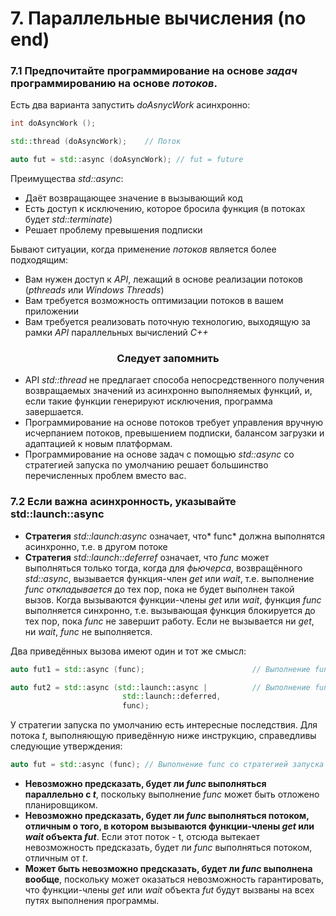 7\.  Параллельные вычисления (no end)
========================

### 7.1 Предпочитайте программирование на основе *задач* программированию на основе *потоков*.

Есть два варианта запустить *doAsnycWork* асинхронно:
```cpp
int doAsyncWork ();

std::thread (doAsyncWork);    // Поток

auto fut = std::async (doAsyncWork); // fut = future
```
Преимущества *std::async*:
* Даёт возвращающее значение в вызывающий код
* Есть доступ к исключению, которое бросила функция (в потоках будет *std::terminate*)
* Решает проблему превышения подписки

Бывают ситуации, когда применение *потоков* является более подходящим:
* Вам нужен доступ к *API*, лежащий в основе реализации потоков (*pthreads* или *Windows Threads*)
* Вам требуется возможность оптимизации потоков в вашем приложении
* Вам требуется реализовать поточную технологию, выходящую за рамки *API* параллельных вычислений *C++*

### <center>Следует запомнить</center>
* API *std::thread* не предлагает способа непосредственного получения возвращаемых значений из асинхронно выполняемых функций, и, если такие функции генерируют исключения, программа завершается.
* Программирование на основе потоков требует управления вручную исчерпанием потоков, превышением подписки, балансом загрузки и адаптацией к новым платформам.
* Программирование на основе задач с помощью *std::async* со стратегией запуска по умолчанию решает большинство перечисленных проблем вместо вас.

### 7.2 Если важна асинхронность, указывайте std::launch::async
* **Стратегия** *std::launch:async* означает, что* func* должна выполнятся асинхронно, т.е. в другом потоке
* **Стратегия** *std::launch::deferref* означает, что *func* может выполняться только тогда, когда для *фьючерса*, возвращённого *std::async*, вызывается функция-член *get* или *wait*, т.е. выполнение *func* *откладывается* до тех пор, пока не будет выполнен такой вызов. Когда вызываются функции-члены *get* или *wait*, функция *func* выполняется синхронно, т.е. вызывающая функция блокируется до тех пор, пока *func* не завершит работу. Если не вызывается ни *get*, ни *wait*, *func* не выполняется. 

Два приведённых вызова имеют один и тот же смысл:
```cpp
auto fut1 = std::async (func);                        // Выполнение func со стратегиейпо умолчанию

auto fut2 = std::async (std::launch::async |          // Выполнение func асинхронное и отложенное
                         std::launch::deferred,
                         func);
```

У стратегии запуска по умолчанию есть интересные последствия. Для потока *t*, выполняющую приведённую ниже инструкцию, справедливы следующие утверждения:
```cpp
auto fut = std::async (func); // Выполнение func со стратегией запуска по умолчанию
```
* **Невозможно предсказать, будет ли *func* выполняться параллельно с *t***, поскольку выполнение *func* может быть отложено планировщиком.
* **Невозможно предсказать, будет ли *func* выполняться потоком, отличным о того, в котором вызываются функции-члены *get* или *wait* объекта *fut***. Если этот поток - t, отсюда вытекает невозможность предсказать, будет ли *func* выполняться потоком, отличным от *t*.
* **Может быть невозможно предсказать, будет ли *func* выполнена вообще**, поскольку может оказаться невозможность гарантировать, что функции-члены *get* или *wait* объекта *fut* будут вызваны на всех путях выполнения программы.








































